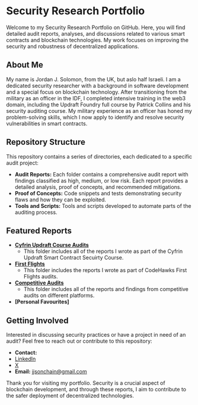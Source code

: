 # Security Research Portfolio

Welcome to my Security Research Portfolio on GitHub. 
Here, you will find detailed audit reports, analyses, and discussions related to various smart contracts and blockchain technologies. My work focuses on improving the security and robustness of decentralized applications.

## About Me

My name is Jordan J. Solomon, from the UK, but aslo half Israeli. 
I am a dedicated security researcher with a background in software development and a special focus on blockchain technology. 
After transitioning from the military as an officer in the IDF, I completed intensive training in the web3 domain, including the Updraft Foundry full course by Patrick Collins and his security auditing course.
My military experience as an officer has honed my problem-solving skills, which I now apply to identify and resolve security vulnerabilities in smart contracts.

## Repository Structure

This repository contains a series of directories, each dedicated to a specific audit project:

- **Audit Reports:** Each folder contains a comprehensive audit report with findings classified as high, medium, or low risk. Each report provides a detailed analysis, proof of concepts, and recommended mitigations.
- **Proof of Concepts:** Code snippets and tests demonstrating security flaws and how they can be exploited.
- **Tools and Scripts:** Tools and scripts developed to automate parts of the auditing process.

## Featured Reports

- **[Cyfrin Updraft Course Audits](https://github.com/JJScar/my-security-reviews/tree/master/cyfrin-course-audits)**
  - This folder includes all of the reports I wrote as part of the Cyfrin Updraft Smart Contract Secuirty Course.
- **[First Flights](https://github.com/JJScar/my-security-reviews/tree/master/codehawks-first-flights)**
  - This folder includes the reports I wrote as part of CodeHawks First Flights audits.
- **[Competitive Audits](link)**
  - This folder includes all of the reports and findings from competitive audits on different platforms.   
- **[Personal Favourites]**   

## Getting Involved

Interested in discussing security practices or have a project in need of an audit? Feel free to reach out or contribute to this repository:

- **Contact:**
- [LinkedIn](https://www.linkedin.com/in/jordan-solomon-b735b8165/)
- [X](https://twitter.com/JJS_OnChain)
- **Email:** jjsonchain@gmail.com

Thank you for visiting my portfolio. Security is a crucial aspect of blockchain development, and through these reports, I aim to contribute to the safer deployment of decentralized technologies.
